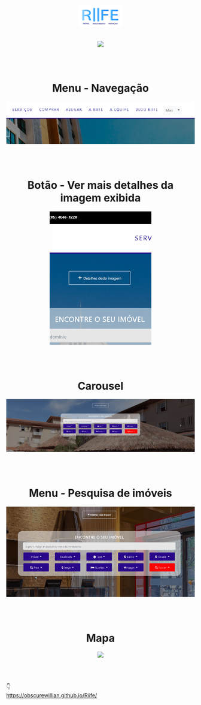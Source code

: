 
<div align='center'>
    <img width="120" src="imagens/rife.png"></img><br><br>
</div>

<br>
<div align='center'>
    <img src='imagens/site.gif'></img><br><br><br><br> 
</div>

<div align='center'>
    <h1>Menu - Navegação</h1>
    <img src='imagens/menu-navegacao.gif'></img><br><br><br><br> 
</div>

<div align='center'>
    <h1>Botão - Ver mais detalhes da imagem exibida</h1>
    <img src='imagens/hover-img.gif'><br><br><br><br> 
</div>

<div align='center'>
    <h1>Carousel</h1>
    <img src="imagens/carousel.gif"></img><br><br><br><br>
</div>

<div align='center'>
    <h1>Menu - Pesquisa de imóveis</h1>
    <img src="imagens/menu-carousel.gif"></img><br><br><br><br>
</div>

<div align='center'>
    <h1>Mapa</h1>
    <img src="imagens/mapa.gif"></img><br><br><br><br>
</div>


👇<br>
https://obscurewillian.github.io/Riife/
